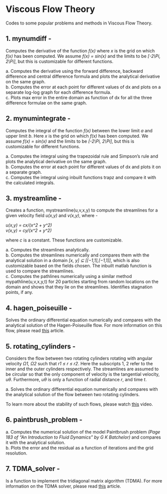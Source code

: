 # Viscous Flow Theory

Codes to some popular problems and methods in Viscous Flow Theory.

## 1. mynumdiff - ##

Computes the derivative of the function _f(x)_ where _x_ is the grid on which _f(x)_ has been computed. We assume _f(x) = sin(x)_ and the limits to be _[-2\Pi, 2\Pi]_, but this is customizable for different functions. <br>

a. Computes the derivative using the forward difference, backward difference and central difference formula and plots the analytical derivative on the same graph.<br>
b. Computes the error at each point for different values of dx and plots on a separate log-log graph for each difference formula.<br>
c. Plots max error in the entire domain as function of dx for all the three difference formulae on the same graph.<br>

## 2. mynumintegrate - ##

Computes the integral of the function _f(x)_ between the lower limit _a_ and upper limit _b_. Here _x_ is the grid on which _f(x)_ has been computed. We assume _f(x) = sin(x)_ and the limits to be _[-2\Pi, 2\Pi]_, but this is customizable for different functions.<br>

a. Computes the integral using the trapezoidal rule and Simpson’s rule and plots the analytical derivative on the same graph.<br>
b. Computes the error at each point for different values of dx and plots it on a separate graph.<br>
c. Computes the integral using inbuilt functions trapz and compare it with the calculated integrals.<br>

## 3. mystreamline - ##

Creates a function, mystreamline(u,v,x,y) to compute the streamlines for a given velocity field _u(x,y)_ and _v(x,y)_, where - <br>

_u(x,y) = cx/(x^2 + y^2) <br>
v(x,y) = cy/(x^2 + y^2)_ <br>

where _c_ is a constant. These functions are customizable.<br>

a. Computes the streamlines analytically.<br>
b. Computes the streamlines numerically and compares them with the analytical solution in a domain _[x, y] ⊆ [[−1,1],[−1,1]]_, which is also customizable based on the fields chosen. The inbuilt matlab function is used to compare the streamlines.<br>
c. Computes the pathlines numerically using a similar method mypathline(u,v,x,y,t) for 20 particles starting from random locations on the domain and shows that they lie on the streamlines. Identifies stagnation points, if any.

## 4. hagen_poiseuille - ##

Solves the ordinary differential equation numerically and compares with the analytical solution of the Hagen-Poiseuille flow. For more information on this flow, please read [this](https://www.annualreviews.org/doi/pdf/10.1146/annurev.fl.25.010193.000245) article.

## 5. rotating_cylinders - ##

Considers the flow between two rotating cylinders rotating with angular velocity _Ω1, Ω2_ such that _r1 ≤ r ≤ r2_. Here the subscripts 1, 2 refer to the inner and the outer cylinders respectively. The streamlines are assumed to be circular so that the only component of velocity is the tangential velocity, _uθ_. Furthermore, _uθ_ is only a function of radial distance _r_, and time _t_.<br>

a. Solves the ordinary differential equation numerically and compares with the analytical solution of the flow between two rotating cylinders.<br>

To learn more about the stability of such flows, please watch [this](https://www.youtube.com/watch?v=10bamwZtU7w) video.

## 6. paintbrush_problem - ##

a. Computes the numerical solution of the model Paintbrush problem _(Page 183 of “An Introduction to Fluid Dynamics” by G K Batchelor)_ and compares it with the analytical solution.<br>
b. Plots the error and the residual as a function of iterations and the grid resolution.

## 7. TDMA_solver - ##

Is a function to implement the tridiagonal matrix algorithm (TDMA). For more information on the TDMA solver, please read [this](https://www.cfd-online.com/Wiki/Tridiagonal_matrix_algorithm_-_TDMA_(Thomas_algorithm)) article.
